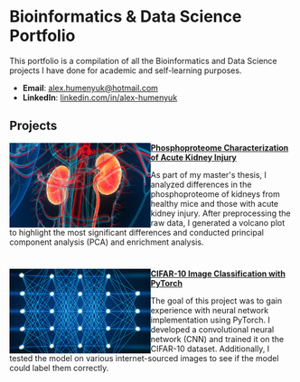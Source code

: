 # Bioinformatics & Data Science Portfolio
This portfolio is a compilation of all the Bioinformatics and Data Science projects I have done for academic and self-learning purposes.
- **Email**: [alex.humenyuk@hotmail.com](alex.humenyuk@hotmail.com)
- **LinkedIn**: [linkedin.com/in/alex-humenyuk](https://www.linkedin.com/in/alex-humenyuk)

## Projects

<img align="left" width="250" height="150" src="/Images/kidneys.jpg"> **[Phosphoproteome Characterization of Acute Kidney Injury](https://github.com/alexhumenyuk/Masters-Thesis-proteomics-AKI)**

As part of my master's thesis, I analyzed differences in the phosphoproteome of kidneys from healthy mice and those with acute kidney injury. After preprocessing the raw data, I generated a volcano plot to highlight the most significant differences and conducted principal component analysis (PCA) and enrichment analysis.

#

<img align="left" width="250" height="150" src="/Images/neural-network.png"> **[CIFAR-10 Image Classification with PyTorch](https://github.com/alexhumenyuk/AI-projects/tree/main/CIFAR10%20PyTorch%20project)**

The goal of this project was to gain experience with neural network implementation using PyTorch. I developed a convolutional neural network (CNN) and trained it on the CIFAR-10 dataset. Additionally, I tested the model on various internet-sourced images to see if the model could label them correctly.

<br />
<!--<div>
  <a href="https://github.com/alexhumenyuk/Masters-Thesis-proteomics-AKI" target="_blank" rel="noopener noreferrer">
    <img 
      src="/Images/frequencies.jpg" 
      align="left" 
      width="250"
      style="margin-right: 20px;"
      />
    </a>
  <h3><a href="https://github.com/alexhumenyuk/Masters-Thesis-proteomics-AKI">Time-Frequency Analysis of Biomedical Signals</a></h3>
  <p>
    In this project I preprocessed and analyzed different biomedical signals, including repiratory flow, electromyogram (EMG), .
  </p>
  <br style="clear: both;" />
</div>
##

<div>
  <a href="https://github.com/alexhumenyuk/Masters-Thesis-proteomics-AKI" target="_blank" rel="noopener noreferrer">
    <img 
      src="/Images/neural-network.png" 
      align="left" 
      height="150"
      width="250"
      style="max-width: 100%;"
      />
    </a>
  <strong><a href="https://github.com/alexhumenyuk/AI-projects/tree/main/CIFAR10%20PyTorch%20project">CIFAR-10 Image Classification with PyTorch</a></strong>
  <p>
    The goal of this project was to gain experience with neural network implementation using PyTorch. I developed a convolutional neural network (CNN) and trained it on the CIFAR-10 dataset. Additionally, I tested the model on various internet-sourced images to see if the model could label them correctly.
  </p>
</div>
